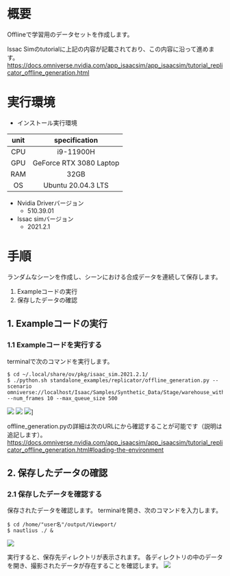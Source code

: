 # 概要
Offlineで学習用のデータセットを作成します。

Issac Simのtutorialに上記の内容が記載されており、この内容に沿って進めます。
https://docs.omniverse.nvidia.com/app_isaacsim/app_isaacsim/tutorial_replicator_offline_generation.html

# 実行環境

- インストール実行環境

| unit       |       specification | 
|:-----------------:|:------------------:|
| CPU         | i9-11900H |  
| GPU         | GeForce RTX 3080 Laptop|  
| RAM         | 32GB | 
| OS         | Ubuntu 20.04.3 LTS  |

- Nvidia Driverバージョン
   - 510.39.01
- Issac simバージョン
   - 2021.2.1


# 手順
ランダムなシーンを作成し、シーンにおける合成データを連続して保存します。

1. Exampleコードの実行
2. 保存したデータの確認

## 1. Exampleコードの実行
### 1.1 Exampleコードを実行する
terminalで次のコマンドを実行します。

~~~ bash:shell
$ cd ~/.local/share/ov/pkg/isaac_sim.2021.2.1/
$ ./python.sh standalone_examples/replicator/offline_generation.py --scenario omniverse://localhost/Isaac/Samples/Synthetic_Data/Stage/warehouse_with_sensors.usd --num_frames 10 --max_queue_size 500
~~~
![](https://storage.googleapis.com/zenn-user-upload/df41665e123c-20220406.png)
![](https://storage.googleapis.com/zenn-user-upload/003a4fad037d-20220406.png)
![](https://storage.googleapis.com/zenn-user-upload/0d3d379be5db-20220406.png)]

offline_generation.pyの詳細は次のURLにから確認することが可能です（説明は追記します）。
https://docs.omniverse.nvidia.com/app_isaacsim/app_isaacsim/tutorial_replicator_offline_generation.html#loading-the-environment


## 2. 保存したデータの確認
### 2.1 保存したデータを確認する
保存されたデータを確認します。
terminalを開き、次のコマンドを入力します。

~~~ bash:shell
$ cd /home/"user名"/output/Viewport/
$ nautlius ./ &
~~~
![](https://storage.googleapis.com/zenn-user-upload/a38ae2584321-20220406.png)

実行すると、保存先ディレクトリが表示されます。
各ディレクトリの中のデータを開き、撮影されたデータが存在することを確認します。
![](https://storage.googleapis.com/zenn-user-upload/e156bce94f87-20220406.png)



